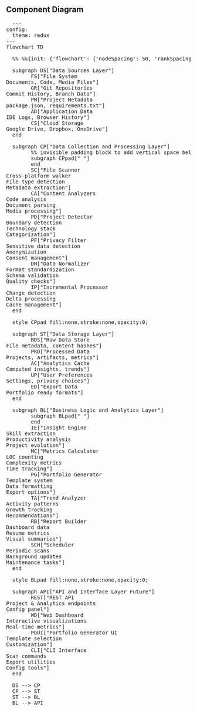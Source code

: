 ## Component Diagram
<pre>
  ---
config:
  theme: redux
---
flowchart TD

  %% %%{init: {'flowchart': {'nodeSpacing': 50, 'rankSpacing': 60}}}%%

  subgraph DS["Data Sources Layer"]
        FS["File System<br>Documents, Code, Media Files"]
        GR["Git Repositories<br>Commit History, Branch Data"]
        PM["Project Metadata<br>package.json, requirements.txt"]
        AD["Application Data<br>IDE Logs, Browser History"]
        CS["Cloud Storage<br>Google Drive, Dropbox, OneDrive"]
  end

  subgraph CP["Data Collection and Processing Layer"]
        %% invisible padding block to add vertical space below the title
        subgraph CPpad[" "]
        end
        SC["File Scanner<br>Cross-platform walker<br>File type detection<br>Metadata extraction"]
        CA["Content Analyzers<br>Code analysis<br>Document parsing<br>Media processing"]
        PD["Project Detector<br>Boundary detection<br>Technology stack<br>Categorization"]
        PF["Privacy Filter<br>Sensitive data detection<br>Anonymization<br>Consent management"]
        DN["Data Normalizer<br>Format standardization<br>Schema validation<br>Quality checks"]
        IP["Incremental Processor<br>Change detection<br>Delta processing<br>Cache management"]
  end

  style CPpad fill:none,stroke:none,opacity:0;

  subgraph ST["Data Storage Layer"]
        RDS["Raw Data Store<br>File metadata, content hashes"]
        PRD["Processed Data<br>Projects, artifacts, metrics"]
        AC["Analytics Cache<br>Computed insights, trends"]
        UP["User Preferences<br>Settings, privacy choices"]
        ED["Export Data<br>Portfolio ready formats"]
  end

  subgraph BL["Business Logic and Analytics Layer"]
        subgraph BLpad[" "]
        end
        IE["Insight Engine<br>Skill extraction<br>Productivity analysis<br>Project evolution"]
        MC["Metrics Calculator<br>LOC counting<br>Complexity metrics<br>Time tracking"]
        PG["Portfolio Generator<br>Template system<br>Data formatting<br>Export options"]
        TA["Trend Analyzer<br>Activity patterns<br>Growth tracking<br>Recommendations"]
        RB["Report Builder<br>Dashboard data<br>Resume metrics<br>Visual summaries"]
        SCH["Scheduler<br>Periodic scans<br>Background updates<br>Maintenance tasks"]
  end

  style BLpad fill:none,stroke:none,opacity:0;

  subgraph API["API and Interface Layer Future"]
        REST["REST API<br>Project &amp; Analytics endpoints<br>Config panel"]
        WD["Web Dashboard<br>Interactive visualizations<br>Real-time metrics"]
        PGUI["Portfolio Generator UI<br>Template selection<br>Customization"]
        CLI["CLI Interface<br>Scan commands<br>Export utilities<br>Config tools"]
  end

  DS --> CP
  CP --> ST
  ST --> BL
  BL --> API
</pre>

